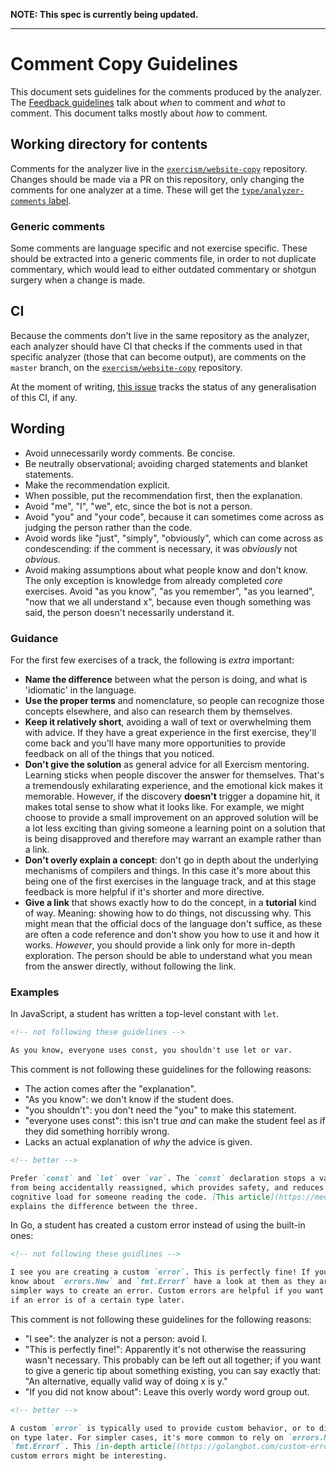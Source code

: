**NOTE: This spec is currently being updated.**

---

# Comment Copy Guidelines

This document sets guidelines for the comments produced by the analyzer. The
[Feedback guidelines][git-feedback-guidelines] talk about _when_ to comment and
_what_ to comment. This document talks mostly about _how_ to comment.

## Working directory for contents

Comments for the analyzer live in the [`exercism/website-copy`][git-website-copy]
repository. Changes should be made via a PR on this repository, only changing
the comments for one analyzer at a time. These will get the
[`type/analyzer-comments` label][git-website-copy-label].

### Generic comments

Some comments are language specific and not exercise specific. These should be
extracted into a generic comments file, in order to not duplicate commentary,
which would lead to either outdated commentary or shotgun surgery when a change
is made.

## CI

Because the comments don't live in the same repository as the analyzer, each
analyzer should have CI that checks if the comments used in that specific
analyzer (those that can become output), are comments on the `master` branch, on
the [`exercism/website-copy`][git-website-copy] repository.

At the moment of writing, [this issue][issue-ci-comments] tracks the status of any
generalisation of this CI, if any.

## Wording

- Avoid unnecessarily wordy comments. Be concise.
- Be neutrally observational; avoiding charged statements and blanket statements.
- Make the recommendation explicit.
- When possible, put the recommendation first, then the explanation.
- Avoid "me", "I", "we", etc, since the bot is not a person.
- Avoid "you" and "your code", because it can sometimes come across as judging
  the person rather than the code.
- Avoid words like "just", "simply", "obviously", which can come across as
  condescending: if the comment is necessary, it was _obviously_ not _obvious_.
- Avoid making assumptions about what people know and don't know. The only
  exception is knowledge from already completed _core_ exercises. Avoid
  "as you know", "as you remember", "as you learned", "now that we all
  understand x", because even though something was said, the person doesn't
  necessarily understand it.

### Guidance

For the first few exercises of a track, the following is _extra_ important:

- **Name the difference** between what the person is doing, and what is
  'idiomatic' in the language.
- **Use the proper terms** and nomenclature, so people can recognize those
  concepts elsewhere, and also can research them by themselves.
- **Keep it relatively short**, avoiding a wall of text or overwhelming them
  with advice. If they have a great experience in the first exercise, they'll
  come back and you'll have many more opportunities to provide feedback on all
  of the things that you noticed.
- **Don't give the solution** as general advice for all Exercism mentoring.
  Learning sticks when people discover the answer for themselves. That's a
  tremendously exhilarating experience, and the emotional kick makes it
  memorable. However, if the discovery **doesn't** trigger a dopamine hit, it
  makes total sense to show what it looks like. For example, we might choose to provide a small improvement on an approved solution will be a lot less exciting than giving someone a learning point on a solution that is being disapproved and therefore may warrant an example rather than a link.
- **Don't overly explain a concept**: don't go in depth about the underlying
  mechanisms of compilers and things. In this case it's more about this being
  one of the first exercises in the language track, and at this stage feedback
  is more helpful if it's shorter and more directive.
- **Give a link** that shows exactly how to do the concept, in a **tutorial**
  kind of way. Meaning: showing how to do things, not discussing why. This might
  mean that the official docs of the language don't suffice, as these are often
  a code reference and don't show you how to use it and how it works. _However_,
  you should provide a link only for more in-depth exploration. The person
  should be able to understand what you mean from the answer directly, without
  following the link.

### Examples

In JavaScript, a student has written a top-level constant with `let`.

```markdown
<!-- not following these guidelines -->

As you know, everyone uses const, you shouldn't use let or var.
```

This comment is not following these guidelines for the following reasons:

- The action comes after the "explanation".
- "As you know": we don't know if the student does.
- "you shouldn't": you don't need the "you" to make this statement.
- "everyone uses const": this isn't true _and_ can make the student feel as if
  they did something horribly wrong.
- Lacks an actual explanation of _why_ the advice is given.

```markdown
<!-- better -->

Prefer `const` and `let` over `var`. The `const` declaration stops a variable
from being accidentally reassigned, which provides safety, and reduces
cognitive load for someone reading the code. [This article](https://medium.com/javascript-scene/javascript-es6-var-let-or-const-ba58b8dcde75)
explains the difference between the three.
```

In Go, a student has created a custom error instead of using the built-in ones:

```markdown
<!-- not following these guidlines -->

I see you are creating a custom `error`. This is perfectly fine! If you did not
know about `errors.New` and `fmt.Errorf` have a look at them as they are much
simpler ways to create an error. Custom errors are helpful if you want to check
if an error is of a certain type later.
```

This comment is not following these guidelines for the following reasons:

- "I see": the analyzer is not a person: avoid I.
- "This is perfectly fine!": Apparently it's not otherwise the reassuring wasn't
  necessary. This probably can be left out all together; if you want to give a
  generic tip about something existing, you can say exactly that: "An
  alternative, equally valid way of doing x is y."
- "If you did not know about": Leave this overly wordy word group out.

```markdown
<!-- better -->

A custom `error` is typically used to provide custom behavior, or to distinguish
on type later. For simpler cases, it's more common to rely on `errors.New` or
`fmt.Errorf`. This [in-depth article](https://golangbot.com/custom-errors/) about
custom errors might be interesting.
```

[git-website-copy]: https://github.com/exercism/website-copy/tree/master/automated-comments
[issue-ci-comments]: https://github.com/exercism/automated-mentoring-support/issues/51
[git-website-copy-label]: https://github.com/exercism/website-copy/pulls?q=is%3Aopen+is%3Apr+label%3Atype%2Fanalyzer-comments
[git-feedback-guidelines]: https://github.com/exercism/automated-mentoring-support/blob/master/docs/guidelines.md#idiomatic-rules--language-features--stylistic-choices
